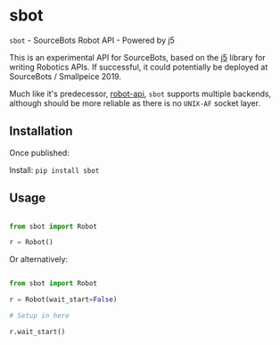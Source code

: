 # sbot

`sbot` - SourceBots Robot API - Powered by j5

This is an experimental API for SourceBots, based on the [j5](https://github.com/j5api/j5)
library for writing Robotics APIs. If successful, it could potentially be deployed at
SourceBots / Smallpeice 2019.

Much like it's predecessor, [robot-api](https://github.com/sourcebots/robot-api), `sbot` supports
multiple backends, although should be more reliable as there is no `UNIX-AF` socket layer.

## Installation

Once published:

Install: `pip install sbot`

## Usage

```python

from sbot import Robot

r = Robot()

```

Or alternatively:

```python

from sbot import Robot

r = Robot(wait_start=False)

# Setup in here

r.wait_start()

```